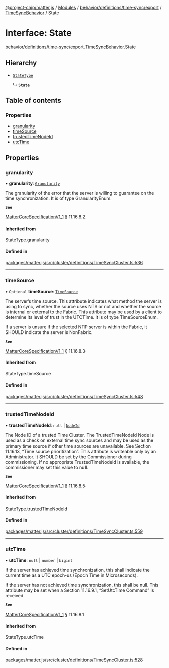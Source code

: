 [@project-chip/matter.js](../README.md) / [Modules](../modules.md) / [behavior/definitions/time-sync/export](../modules/behavior_definitions_time_sync_export.md) / [TimeSyncBehavior](../modules/behavior_definitions_time_sync_export.TimeSyncBehavior.md) / State

# Interface: State

[behavior/definitions/time-sync/export](../modules/behavior_definitions_time_sync_export.md).[TimeSyncBehavior](../modules/behavior_definitions_time_sync_export.TimeSyncBehavior.md).State

## Hierarchy

- [`StateType`](../modules/behavior_definitions_time_sync_export._internal_.md#statetype)

  ↳ **`State`**

## Table of contents

### Properties

- [granularity](behavior_definitions_time_sync_export.TimeSyncBehavior.State.md#granularity)
- [timeSource](behavior_definitions_time_sync_export.TimeSyncBehavior.State.md#timesource)
- [trustedTimeNodeId](behavior_definitions_time_sync_export.TimeSyncBehavior.State.md#trustedtimenodeid)
- [utcTime](behavior_definitions_time_sync_export.TimeSyncBehavior.State.md#utctime)

## Properties

### granularity

• **granularity**: [`Granularity`](../enums/cluster_export.TimeSync.Granularity.md)

The granularity of the error that the server is willing to guarantee on the time synchronization. It is
of type GranularityEnum.

**`See`**

[MatterCoreSpecificationV1_1](spec_export.MatterCoreSpecificationV1_1.md) § 11.16.8.2

#### Inherited from

StateType.granularity

#### Defined in

[packages/matter.js/src/cluster/definitions/TimeSyncCluster.ts:536](https://github.com/project-chip/matter.js/blob/3adaded6/packages/matter.js/src/cluster/definitions/TimeSyncCluster.ts#L536)

___

### timeSource

• `Optional` **timeSource**: [`TimeSource`](../enums/cluster_export.TimeSync.TimeSource.md)

The server’s time source. This attribute indicates what method the server is using to sync, whether the
source uses NTS or not and whether the source is internal or external to the Fabric. This attribute may
be used by a client to determine its level of trust in the UTCTime. It is of type TimeSourceEnum.

If a server is unsure if the selected NTP server is within the Fabric, it SHOULD indicate the server is
NonFabric.

**`See`**

[MatterCoreSpecificationV1_1](spec_export.MatterCoreSpecificationV1_1.md) § 11.16.8.3

#### Inherited from

StateType.timeSource

#### Defined in

[packages/matter.js/src/cluster/definitions/TimeSyncCluster.ts:548](https://github.com/project-chip/matter.js/blob/3adaded6/packages/matter.js/src/cluster/definitions/TimeSyncCluster.ts#L548)

___

### trustedTimeNodeId

• **trustedTimeNodeId**: ``null`` \| [`NodeId`](../modules/datatype_export.md#nodeid)

The Node ID of a trusted Time Cluster. The TrustedTimeNodeId Node is used as a check on external time
sync sources and may be used as the primary time source if other time sources are unavailable. See
Section 11.16.13, “Time source prioritization”. This attribute is writeable only by an Administrator. It
SHOULD be set by the Commissioner during commissioning. If no appropriate TrustedTimeNodeId is
available, the commissioner may set this value to null.

**`See`**

[MatterCoreSpecificationV1_1](spec_export.MatterCoreSpecificationV1_1.md) § 11.16.8.5

#### Inherited from

StateType.trustedTimeNodeId

#### Defined in

[packages/matter.js/src/cluster/definitions/TimeSyncCluster.ts:559](https://github.com/project-chip/matter.js/blob/3adaded6/packages/matter.js/src/cluster/definitions/TimeSyncCluster.ts#L559)

___

### utcTime

• **utcTime**: ``null`` \| `number` \| `bigint`

If the server has achieved time synchronization, this shall indicate the current time as a UTC epoch-us
(Epoch Time in Microseconds).

If the server has not achieved time synchronization, this shall be null. This attribute may be set when
a Section 11.16.9.1, “SetUtcTime Command” is received.

**`See`**

[MatterCoreSpecificationV1_1](spec_export.MatterCoreSpecificationV1_1.md) § 11.16.8.1

#### Inherited from

StateType.utcTime

#### Defined in

[packages/matter.js/src/cluster/definitions/TimeSyncCluster.ts:528](https://github.com/project-chip/matter.js/blob/3adaded6/packages/matter.js/src/cluster/definitions/TimeSyncCluster.ts#L528)
